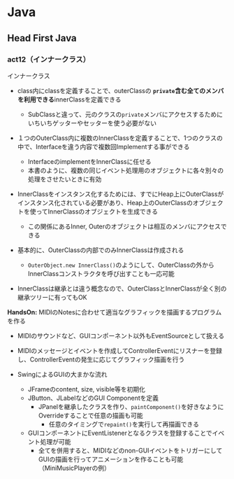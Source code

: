 # Java
## Head First Java
### act12（インナークラス）
インナークラス  
- class内にclassを定義することで、outerClassの **`private`含む全てのメンバを利用できる**innerClassを定義できる
  - SubClassと違って、元のクラスの`private`メンバにアクセスするためにいちいちゲッターやセッターを使う必要がない
- １つのOuterClass内に複数のInnerClassを定義することで、1つのクラスの中で、Interfaceを違う内容で複数回Implementする事ができる
  - InterfaceのimplementをInnerClassに任せる
  - 本書のように、複数の同じイベント処理用のオブジェクトに各々別々の処理をさせたいときに有効
  
- InnerClassをインスタンス化するためには、すでにHeap上にOuterClassがインスタンス化されている必要があり、Heap上のOuterClassのオブジェクトを使ってInnerClassのオブジェクトを生成できる
  - この関係にあるInner, Outerのオブジェクトは相互のメンバにアクセスできる
- 基本的に、OuterClassの内部でのみInnerClassは作成される
  - `OuterObject.new InnerClass()`のようにして、OuterClassの外からInnerClassコンストラクタを呼び出すことも一応可能
- InnerClassは継承とは違う概念なので、OuterClassとInnerClassが全く別の継承ツリーに有ってもOK  

**HandsOn:** MIDIのNotesに合わせて適当なグラフィックを描画するプログラムを作る
- MIDIのサウンドなど、GUIコンポーネント以外もEventSourceとして扱える
- MIDIのメッセージとイベントを作成してControllerEventにリスナーを登録し、ControllerEventの発生に応じてグラフィック描画を行う  
  
- SwingによるGUIの大まかな流れ
  - JFrameのcontent, size, visible等を初期化
  - JButton、JLabelなどのGUI Componentを定義
    - JPanelを継承したクラスを作り、`paintComponent()`を好きなようにOverrideすることで任意の描画も可能
      - 任意のタイミングで`repaint()`を実行して再描画できる
  - GUIコンポーネントにEventListenerとなるクラスを登録することでイベント処理が可能
    - 全てを併用すると、MIDIなどのnon-GUIイベントをトリガーにしてGUIの描画を行ってアニメーションを作ることも可能（MiniMusicPlayerの例）
